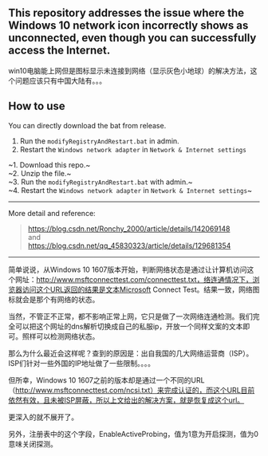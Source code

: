 ## This repository addresses the issue where the Windows 10 network icon incorrectly shows as unconnected, even though you can successfully access the Internet.
win10电脑能上网但是图标显示未连接到网络（显示灰色小地球）的解决方法，这个问题应该只有中国大陆有。。。

## How to use
You can directly download the bat from release. <br>
1. Run the `modifyRegistryAndRestart.bat` in admin.<br>
2. Restart the `Windows network adapter` in `Network & Internet settings`<br>

~1. Download this repo.~<br>
~2. Unzip the file.~<br>
~3. Run the `modifyRegistryAndRestart.bat` with admin.~ <br>
~4. Restart the `Windows network adapter` in `Network & Internet settings`~ <br>

---
More detail and reference:
> https://blog.csdn.net/Ronchy_2000/article/details/142069148
<br>and<br>
> https://blog.csdn.net/qq_45830323/article/details/129681354

---
简单说说，从Windows 10 1607版本开始，判断网络状态是通过让计算机访问这个网址：http://www.msftconnecttest.com/connecttest.txt，络连通情况下，浏览器访问这个URL返回的结果是文本Microsoft Connect Test。结果一致，网络图标就会是那个有网络的状态。

当然，不管正不正常，都不影响正常上网，它只是做了一次网络连通检测。我们完全可以把这个网址的dns解析切换成自己的私服ip，开放一个同样文案的文本即可。照样可以检测网络状态。

那么为什么最近会这样呢？查到的原因是：出自我国的几大网络运营商（ISP）。ISP们针对一些外国的IP地址做了一些限制。。。。 

 但所幸，Windows 10 1607之前的版本却是通过一个不同的URL（http://www.msftconnecttest.com/ncsi.txt）来完成认证的，而这个URL目前依然有效，且未被ISP屏蔽，所以上文给出的解决方案，就是恢复成这个url。

更深入的就不展开了。

另外，注册表中的这个字段，EnableActiveProbing，值为1意为开启探测，值为0意味关闭探测。
